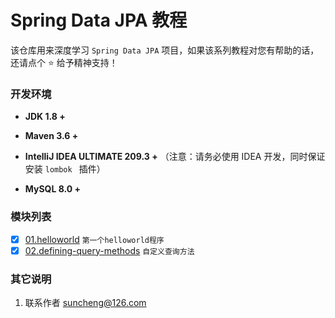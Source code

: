 # Spring Data JPA 教程

该仓库用来深度学习 `Spring Data JPA` 项目，如果该系列教程对您有帮助的话，还请点个 ⭐ 给予精神支持！

### 开发环境

- **JDK 1.8 +**

- **Maven 3.6 +**

- **IntelliJ IDEA ULTIMATE 209.3 +** （注意：请务必使用 IDEA 开发，同时保证安装 `lombok ` 插件）

- **MySQL 8.0 +**

### 模块列表

- [x] [01.helloworld](https://github.com/IamSunCheng/spring-data-jpa-demo/tree/main/01.helloworld) `第一个helloworld程序` 
- [x] [02.defining-query-methods](https://github.com/IamSunCheng/spring-data-jpa-demo/tree/main/02.defining-query-methods) `自定义查询方法`

### 其它说明

1. 联系作者 <suncheng@126.com>

